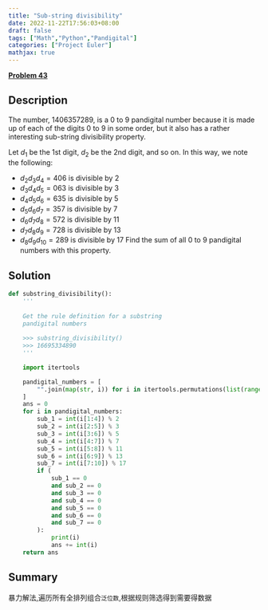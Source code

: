 ```yaml
---
title: "Sub-string divisibility"
date: 2022-11-22T17:56:03+08:00
draft: false
tags: ["Math","Python","Pandigital"]
categories: ["Project Euler"]
mathjax: true
---
```


[**Problem 43**](https://projecteuler.net/problem=43)

## Description

The number, 1406357289, is a 0 to 9 pandigital number because it is made up of each of the digits 0 to 9 in some order, but it also has a rather interesting sub-string divisibility property.

Let $d_1$ be the 1st digit, $d_2$ be the 2nd digit, and so on. In this way, we note the following:

- $d_2d_3d_4=406$ is divisible by 2
- $d_3d_4d_5=063$ is divisible by 3
- $d_4d_5d_6=635$ is divisible by 5
- $d_5d_6d_7=357$ is divisible by 7
- $d_6d_7d_8=572$ is divisible by 11
- $d_7d_8d_9=728$ is divisible by 13
- $d_8d_9d_{10}=289$ is divisible by 17
Find the sum of all 0 to 9 pandigital numbers with this property.

## Solution

```python
def substring_divisibility():
    ''' 
    
    Get the rule definition for a substring
    pandigital numbers
    
    >>> substring_divisibility()
    >>> 16695334890
    '''

    import itertools

    pandigital_numbers = [
        "".join(map(str, i)) for i in itertools.permutations(list(range(10)))
    ]
    ans = 0
    for i in pandigital_numbers:
        sub_1 = int(i[1:4]) % 2
        sub_2 = int(i[2:5]) % 3
        sub_3 = int(i[3:6]) % 5
        sub_4 = int(i[4:7]) % 7
        sub_5 = int(i[5:8]) % 11
        sub_6 = int(i[6:9]) % 13
        sub_7 = int(i[7:10]) % 17
        if (
            sub_1 == 0
            and sub_2 == 0
            and sub_3 == 0
            and sub_4 == 0
            and sub_5 == 0
            and sub_6 == 0
            and sub_7 == 0
        ):  
            print(i)
            ans += int(i)
    return ans
```

## Summary

暴力解法,遍历所有全排列组合`泛位数`,根据规则筛选得到需要得数据
